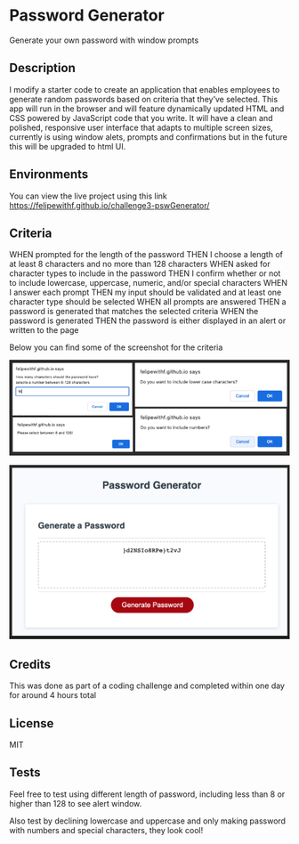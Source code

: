 # Password Generator

Generate your own password with window prompts

## Description

I modify a starter code to create an application that enables employees to generate random passwords based on criteria that they’ve selected. This app will run in the browser and will feature dynamically updated HTML and CSS powered by JavaScript code that you write. It will have a clean and polished, responsive user interface that adapts to multiple screen sizes, currently is using window alets, prompts and confirmations but in the future this will be upgraded to html UI.

## Environments
You can view the live project using this link https://felipewithf.github.io/challenge3-pswGenerator/

## Criteria

WHEN prompted for the length of the password
THEN I choose a length of at least 8 characters and no more than 128 characters
WHEN asked for character types to include in the password
THEN I confirm whether or not to include lowercase, uppercase, numeric, and/or special characters
WHEN I answer each prompt
THEN my input should be validated and at least one character type should be selected
WHEN all prompts are answered
THEN a password is generated that matches the selected criteria
WHEN the password is generated
THEN the password is either displayed in an alert or written to the page

Below you can find some of the screenshot for the criteria

![Screenshots of confirmation windows](assets/images/s_1.png)

![Screenshoot of final UI](assets/images/s_2.png)

## Credits
This was done as part of a coding challenge and completed within one day for around 4 hours total

## License
MIT

## Tests
Feel free to test using different length of password, including less than 8 or higher than 128 to see alert window. 

Also test by declining lowercase and uppercase and only making password with numbers and special characters, they look cool!
